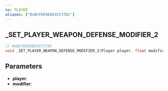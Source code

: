 ```yaml
---
ns: PLAYER
aliases: ["0xBCFDE9EDE4CF27DC"]
---
```

## _SET_PLAYER_WEAPON_DEFENSE_MODIFIER_2

```c
// 0xBCFDE9EDE4CF27DC
void _SET_PLAYER_WEAPON_DEFENSE_MODIFIER_2(Player player, float modifier);
```


## Parameters
* **player**: 
* **modifier**: 

